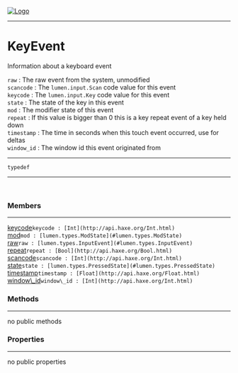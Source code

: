 
[![Logo](../../../images/logo.png)](../../../api/index.html)

---



<h1>KeyEvent</h1>

Information about a keyboard event

`raw` : The raw event from the system, unmodified   
`scancode` : The `lumen.input.Scan` code value for this event   
`keycode` : The `lumen.input.Key` code value for this event   
`state` : The state of the key in this event   
`mod` : The modifier state of this event   
`repeat` : If this value is bigger than 0 this is a key repeat event of a key held down   
`timestamp` : The time in seconds when this touch event occurred, use for deltas   
`window_id` : The window id this event originated from

---

`typedef`
<span class="meta">

</span>


---

&nbsp;
&nbsp;

<h3>Members</h3> <hr/><span class="member apipage">
            <a name="keycode"><a class="lift" href="#keycode">keycode</a></a><code class="signature apipage">keycode : [Int](http://api.haxe.org/Int.html)</code><br/></span>
        <span class="small_desc_flat"></span><span class="member apipage">
            <a name="mod"><a class="lift" href="#mod">mod</a></a><code class="signature apipage">mod : [lumen.types.ModState](#lumen.types.ModState)</code><br/></span>
        <span class="small_desc_flat"></span><span class="member apipage">
            <a name="raw"><a class="lift" href="#raw">raw</a></a><code class="signature apipage">raw : [lumen.types.InputEvent](#lumen.types.InputEvent)</code><br/></span>
        <span class="small_desc_flat"></span><span class="member apipage">
            <a name="repeat"><a class="lift" href="#repeat">repeat</a></a><code class="signature apipage">repeat : [Bool](http://api.haxe.org/Bool.html)</code><br/></span>
        <span class="small_desc_flat"></span><span class="member apipage">
            <a name="scancode"><a class="lift" href="#scancode">scancode</a></a><code class="signature apipage">scancode : [Int](http://api.haxe.org/Int.html)</code><br/></span>
        <span class="small_desc_flat"></span><span class="member apipage">
            <a name="state"><a class="lift" href="#state">state</a></a><code class="signature apipage">state : [lumen.types.PressedState](#lumen.types.PressedState)</code><br/></span>
        <span class="small_desc_flat"></span><span class="member apipage">
            <a name="timestamp"><a class="lift" href="#timestamp">timestamp</a></a><code class="signature apipage">timestamp : [Float](http://api.haxe.org/Float.html)</code><br/></span>
        <span class="small_desc_flat"></span><span class="member apipage">
            <a name="window_id"><a class="lift" href="#window_id">window\_id</a></a><code class="signature apipage">window\_id : [Int](http://api.haxe.org/Int.html)</code><br/></span>
        <span class="small_desc_flat"></span>

<h3>Methods</h3> <hr/>no public methods

<h3>Properties</h3> <hr/>no public properties

&nbsp;
&nbsp;
&nbsp;